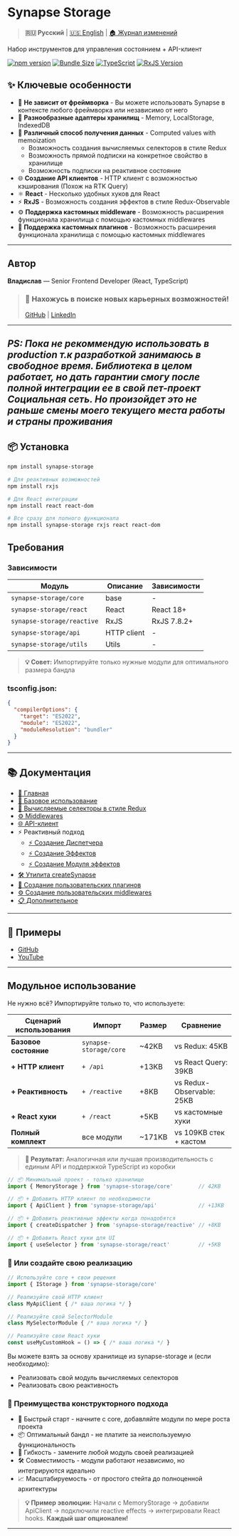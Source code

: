 # Synapse Storage

>  **🇷🇺 Русский** | [🇺🇸 English](../../README.md) | [🏠 Журнал изменений](../../CHANGELOG.md)

Набор инструментов для управления состоянием + API-клиент

[![npm version](https://badge.fury.io/js/synapse-storage.svg)](https://badge.fury.io/js/synapse-storage)
[![Bundle Size](https://img.shields.io/bundlephobia/minzip/synapse-storage)](https://bundlephobia.com/package/synapse-storage)
[![TypeScript](https://img.shields.io/badge/TypeScript-Ready-blue)](https://www.typescriptlang.org/)
[![RxJS Version](https://img.shields.io/badge/RxJS-%5E7.8.2-red?logo=reactivex)](https://rxjs.dev/)

## ✨ Ключевые особенности

- 🚀 **Не зависит от фреймворка** - Вы можете использовать Synapse в контексте любого фреймворка или независимо от него
- 💾 **Разнообразные адаптеры хранилищ** - Memory, LocalStorage, IndexedDB
- 🧮 **Различный способ получения данных** - Computed values with memoization
  - Возможность создания вычисляемых селекторов в стиле Redux
  - Возможность прямой подписки на конкретное свойство в хранилище
  - Возможность подписки на реактивное состояние
- 🌐 **Создание API клиентов** - HTTP клиент с возможностью кэширования (Похож на RTK Query)
- ⚛️ **React** - Несколько удобных хуков для React
- ⚡ **RxJS** - Возможность создания эффектов в стиле Redux-Observable
- ⚙️ **Поддержка кастомных middleware** - Возможность расширения функционала хранилища с помощью кастомных middlewares
- 🔌 **Поддержка кастомных плагинов** - Возможность расширения функционала хранилища с помощью кастомных middlewares

---
## Автор

**Владислав** — Senior Frontend Developer (React, TypeScript)


> ### 🔎 Нахожусь в поиске новых карьерных возможностей!
>
> [GitHub](https://github.com/Vlad92msk/) | [LinkedIn](https://www.linkedin.com/in/vlad-firsov/)


---
_PS: Пока не рекоммендую использовать в production т.к разработкой занимаюсь в свободное время.
Библиотека в целом работает, но дать гарантии смогу после полной интеграции ее в свой пет-проект Социальная сеть.
Но произойдет это не раньше смены моего текущего места работы и страны проживания_
---

## 📦 Установка

```bash
npm install synapse-storage
```

```bash
# Для реактивных возможностей
npm install rxjs

# Для React интеграции  
npm install react react-dom

# Все сразу для полного функционала
npm install synapse-storage rxjs react react-dom
```

## Требования

### Зависимости

| Модуль | Описание    | Зависимости |
|--------|-------------|-------------|
| `synapse-storage/core` | base        | -           |
| `synapse-storage/react` | React       | React 18+   |
| `synapse-storage/reactive` | RxJS        | RxJS 7.8.2+ |
| `synapse-storage/api` | HTTP client | -           |
| `synapse-storage/utils` | Utils       | -           |

> **💡 Совет:** Импортируйте только нужные модули для оптимального размера бандла

### tsconfig.json:
```json
{
  "compilerOptions": {
    "target": "ES2022",
    "module": "ES2022", 
    "moduleResolution": "bundler"
  }
}
```
---

## 📚 Документация

- [📖 Главная](./README.md)
- [🚀 Базовое использование](./basic-usage.md)
- [🧮 Вычисляемые селекторы в стиле Redux](./redux-selectors.md)
- [⚙️ Middlewares](./middlewares.md)
- [🌐 API-клиент](./api-client.md)
- ⚡ Реактивный подход
  - [⚡ Создание Диспетчера](./create-dispatcher.md)
  - [⚡ Создание Эффектов](./create-effects.md)
  - [⚡ Создание Модуля эффектов](./create-effects-module.md)
- [🛠️ Утилита createSynapse](./create-synapse.md)
- [🔌 Создание пользовательских плагинов](./custom-plugins.md)
- [⚙️ Создание пользовательских middlewares](./custom-middlewares.md)
- [📋 Дополнительное](./additional.md)
---

## 🎯 Примеры

- [GitHub](https://github.com/Vlad92msk/synapse-examples)
- [YouTube](https://www.youtube.com/channel/UCGENI_i4qmBkPp98P2HvvGw)

---

## Модульное использование

Не нужно всё? Импортируйте только то, что используете:

| Сценарий использования | Импорт | Размер | Сравнение |
|----------------------|--|----|-----------|
| **Базовое состояние** | `synapse-storage/core` | ~42KB | vs Redux: 45KB |
| **+ HTTP клиент** | `+ /api` | +13KB | vs React Query: 39KB |
| **+ Реактивность** | `+ /reactive` | +8KB | vs Redux-Observable: 25KB |
| **+ React хуки** | `+ /react` | +5KB | vs кастомные хуки |
| **Полный комплект** | все модули | ~171KB | vs 109KB стек + кастом |

> **🎯 Результат:** Аналогичная или лучшая производительность с единым API и поддержкой TypeScript из коробки

```typescript
// 📦 Минимальный проект - только хранилище
import { MemoryStorage } from 'synapse-storage/core'        // 42KB

// 📦 + Добавить HTTP клиент по необходимости  
import { ApiClient } from 'synapse-storage/api'             // +13KB

// 📦 + Добавить реактивные эффекты когда понадобятся
import { createDispatcher } from 'synapse-storage/reactive' // +8KB

// 📦 + Добавить React хуки для UI
import { useSelector } from 'synapse-storage/react'         // +5KB
```

### 🔧 Или создайте свою реализацию

```typescript
// Используйте core + свои решения
import { IStorage } from 'synapse-storage/core'

// Реализуйте свой HTTP клиент
class MyApiClient { /* ваша логика */ }

// Реализуйте свой SelectorModule
class MySelectorModule { /* ваша логика */ }

// Реализуйте свои React хуки  
const useMyCustomHook = () => { /* ваша логика */ }
```
Вы можете взять за основу хранилище из synapse-storage и (если необходимо):
- Реализовать свой модуль вычисляемых селекторов
- Реализовать свою реактивность

### 🎨 Преимущества конструкторного подхода

- 🚀 Быстрый старт - начните с core, добавляйте модули по мере роста проекта
- 📦 Оптимальный бандл - не платите за неиспользуемую функциональность
- 🔄 Гибкость - замените любой модуль своей реализацией
- 🛠️ Совместимость - модули работают независимо, но интегрируются идеально
- 📈 Масштабируемость - от простого стейта до полноценной архитектуры

> **💡 Пример эволюции:** Начали с MemoryStorage → добавили ApiClient → подключили reactive effects → интегрировали React hooks. **Каждый шаг опционален!**

---


